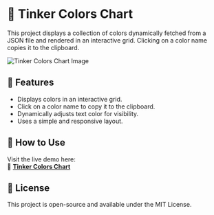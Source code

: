 # 🎨 Tinker Colors Chart

This project displays a collection of colors dynamically fetched from a JSON file and rendered in an interactive grid. Clicking on a color name copies it to the clipboard.

![Tinker Colors Chart Image](https://cs111.wellesley.edu/archive/cs111_fall14/public_html/labs/lab12/colors.png)

## 📌 Features
- Displays colors in an interactive grid.
- Click on a color name to copy it to the clipboard.
- Dynamically adjusts text color for visibility.
- Uses a simple and responsive layout.

## 🚀 How to Use
Visit the live demo here:  
🔗 **[Tinker Colors Chart](https://amartadey.github.io/tkinter-colors/)**  
   
## 📝 License
This project is open-source and available under the MIT License.
